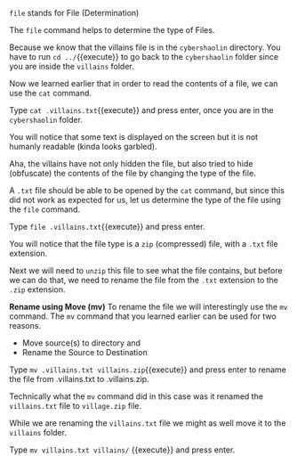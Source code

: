 `file` stands for File  (Determination)

The `file` command helps to determine the type of Files.

Because we know that the villains file is in the `cybershaolin` directory. You have to run `cd ../`{{execute}} to go back to the `cybershaolin` folder since you are inside the `villains` folder.  

Now we learned earlier that in order to read the contents of a file, we can use the `cat` command.  

Type `cat .villains.txt`{{execute}} and press enter, once you are in the `cybershaolin` folder.  

You will notice that some text is displayed on the screen but it is not humanly readable (kinda looks garbled).  

Aha, the villains have not only hidden the file, but also tried to hide (obfuscate) the contents of the file by changing the type of the file.  

A `.txt` file should be able to be opened by the `cat` command, but since this did not work as expected for us, let us determine the type of the file using the `file` command.

Type `file .villains.txt`{{execute}} and press enter.  

You will notice that the file type is a `zip` (compressed) file, with a `.txt` file extension.

Next we will need to `unzip` this file to see what the file contains, but before we can do that, we need to rename the file from the `.txt` extension to the `.zip` extension.

__Rename using Move (mv)__
To rename the file we will interestingly use the `mv` command. The `mv` command that you learned earlier can be used for two reasons.
- Move source(s) to directory and
- Rename the Source to Destination

Type `mv .villains.txt villains.zip`{{execute}} and press enter to rename the file from .villains.txt to .villains.zip.  

Technically what the `mv` command did in this case was it renamed the `villains.txt` file to `village.zip` file.  

While we are renaming the `villains.txt` file we might as well move it to the `villains` folder.  

Type `mv villains.txt villains/` {{execute}} and press enter.
